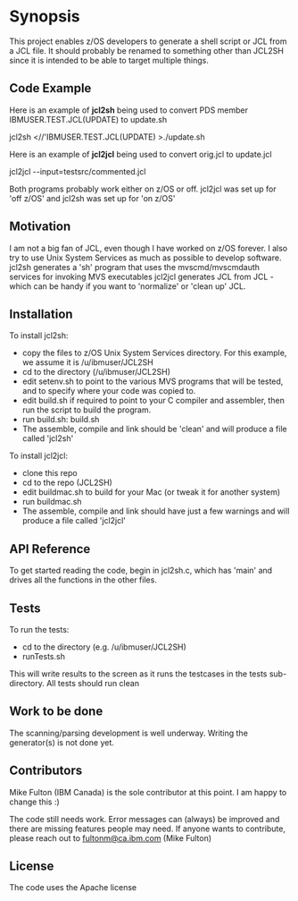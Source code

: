 # Synopsis

This project enables z/OS developers to generate a shell script or JCL from a JCL file.
It should probably be renamed to something other than JCL2SH since it is intended to be able to target 
multiple things.

## Code Example

Here is an example of **jcl2sh** being used to convert PDS member IBMUSER.TEST.JCL(UPDATE) to update.sh

jcl2sh <//'IBMUSER.TEST.JCL\(UPDATE\) >./update.sh

Here is an example of **jcl2jcl** being used to convert orig.jcl to update.jcl

jcl2jcl --input=testsrc/commented.jcl

Both programs probably work either on z/OS or off. jcl2jcl was set up for 'off z/OS' and jcl2sh was set up for 'on z/OS'

## Motivation

I am not a big fan of JCL, even though I have worked on z/OS forever.
I also try to use Unix System Services as much as possible to develop software.
jcl2sh generates a 'sh' program that uses the mvscmd/mvscmdauth services for invoking MVS executables
jcl2jcl generates JCL from JCL - which can be handy if you want to 'normalize' or 'clean up' JCL.

## Installation

To install jcl2sh:

- copy the files to z/OS Unix System Services directory. For this example, we assume it is /u/ibmuser/JCL2SH
- cd to the directory (/u/ibmuser/JCL2SH)
- edit setenv.sh to point to the various MVS programs that will be tested, and to specify where your code was copied to.
- edit build.sh if required to point to your C compiler and assembler, then run the script to build the program.
- run build.sh: build.sh
- The assemble, compile and link should be 'clean' and will produce a file called 'jcl2sh'

To install jcl2jcl:

- clone this repo
- cd to the repo (JCL2SH)
- edit buildmac.sh to build for your Mac (or tweak it for another system)
- run buildmac.sh
- The assemble, compile and link should have just a few warnings and will produce a file called 'jcl2jcl'

## API Reference

To get started reading the code, begin in jcl2sh.c, which has 'main' and drives all the functions in the other files.

## Tests

To run the tests:

- cd to the directory (e.g. /u/ibmuser/JCL2SH)
- runTests.sh

This will write results to the screen as it runs the testcases in the tests sub-directory.
All tests should run clean

## Work to be done

The scanning/parsing development is well underway. Writing the generator(s) is not done yet.

## Contributors

Mike Fulton (IBM Canada) is the sole contributor at this point. I am happy to change this :)

The code still needs work. Error messages can (always) be improved and there are missing features people may need.
If anyone wants to contribute, please reach out to <fultonm@ca.ibm.com> (Mike Fulton)

## License

The code uses the Apache license
